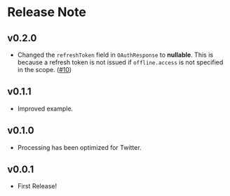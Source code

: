 # Release Note

## v0.2.0

- Changed the `refreshToken` field in `OAuthResponse` to **nullable**. This is because a refresh token is not issued if `offline.access` is not specified in the scope. ([#10](https://github.com/twitter-dart/twitter-oauth2-pkce/issues/10))

## v0.1.1

- Improved example.

## v0.1.0

- Processing has been optimized for Twitter.

## v0.0.1

- First Release!
